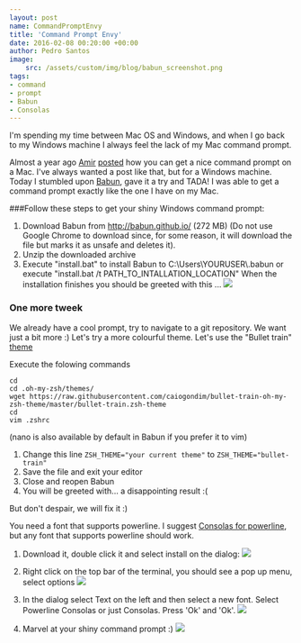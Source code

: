 ```yaml
---
layout: post
name: CommandPromptEnvy
title: 'Command Prompt Envy'
date: 2016-02-08 00:20:00 +00:00
author: Pedro Santos
image:
    src: /assets/custom/img/blog/babun_screenshot.png
tags:
- command 
- prompt
- Babun
- Consolas
---
```


I'm spending my time between Mac OS and Windows, and when I go back to my Windows machine I always feel the lack of my Mac command prompt. 

Almost a year ago [Amir](https://twitter.com/amirbazazi) [posted](http://codurance.com/2015/03/16/installing-zprezto-a-quick-guide/) how you can get a nice command prompt on a Mac. I've always wanted a post like that, but for a Windows machine. Today I stumbled upon [Babun](http://babun.github.io/), gave it a try and TADA! I was able to get a command prompt exactly like the one I have on my Mac.

###Follow these steps to get your shiny Windows command prompt:
1. Download Babun from http://babun.github.io/ (272 MB) 
 (Do not use Google Chrome to download since, for some reason, it will download the file but marks it as unsafe and deletes it).
2. Unzip the downloaded archive
3. Execute "install.bat" to install Babun to C:\Users\YOURUSER\\.babun or execute "install.bat /t PATH_TO_INTALLATION_LOCATION"
 When the installation finishes you should be greeted with this ... <img src="https://raw.githubusercontent.com/babun/babun.github.io/master/images/screenshots/screen_welcome.png" class="img img-fluid style-screengrab ">

### One more tweek
We already have a cool prompt, try to navigate to a git repository. We want just a bit more :) Let's try a more colourful theme.
Let's use the "Bullet train" [theme](https://github.com/caiogondim/bullet-train-oh-my-zsh-theme)

Execute the folowing commands
 ```
 cd
 cd .oh-my-zsh/themes/
 wget https://raw.githubusercontent.com/caiogondim/bullet-train-oh-my-zsh-theme/master/bullet-train.zsh-theme
 cd
 vim .zshrc 
 ```
 (nano is also available by default in Babun if you prefer it to vim)
 
1. Change this line ```ZSH_THEME="your current theme"``` to ```ZSH_THEME="bullet-train"```
2. Save the file and exit your editor
3. Close and reopen Babun
4. You will be greeted with... a disappointing result :( 

But don't despair, we will fix it :)

You need a font that supports powerline. I suggest [Consolas for powerline](https://github.com/runsisi/consolas-font-for-powerline), but any font that supports powerline should work. 

1. Download it, double click it and select install on the dialog: <img src="http://imgur.com/0vQXJyS.png" class="img img-fluid style-screengrab">

2. Right click on the top bar of the terminal, you should see a pop up menu, select options <img src="http://imgur.com/GQjMkDe.png" class="img img-fluid style-screengrab">

3. In the dialog select Text on the left and then select a new font. Select Powerline Consolas or just Consolas. Press 'Ok' and 'Ok'. <img src="http://imgur.com/I0KnSVi.png" class="img img-fluid style-screengrab">

4. Marvel at your shiny command prompt :) <img src="http://imgur.com/41klopT.png" class="img img-fluid style-screengrab">
